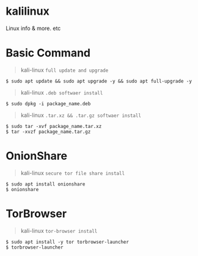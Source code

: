 # kalilinux
Linux info &amp; more. etc

# Basic Command
> kali-linux `` full update and upgrade ``
```
$ sudo apt update && sudo apt upgrade -y && sudo apt full-upgrade -y
```
> kali-linux ``.deb softwaer install``
```
$ sudo dpkg -i package_name.deb
```
> kali-linux ``.tar.xz && .tar.gz softwaer install``
```
$ sudo tar -xvf package_name.tar.xz
$ tar -xvzf package_name.tar.gz
```
# OnionShare
> kali-linux ``secure tor file share install``
```
$ sudo apt install onionshare
$ onionshare
```

# TorBrowser
> kali-linux ``tor-browser install``
```
$ sudo apt install -y tor torbrowser-launcher
$ torbrowser-launcher
```
